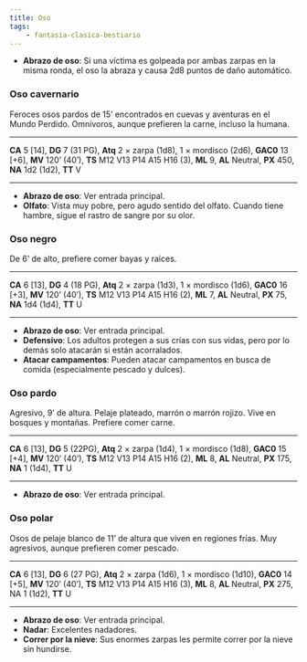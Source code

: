 ```yaml
---
title: Oso
tags:
    - fantasia-clasica-bestiario
---
```

- **Abrazo de oso**: Si una víctima es golpeada por ambas zarpas en la misma ronda, el oso la abraza y causa 2d8 puntos de daño automático.

### Oso cavernario
Feroces osos pardos de 15’ encontrados en cuevas y aventuras en el Mundo Perdido. Omnívoros, aunque prefieren la carne, incluso la humana.
___
**CA** 5 [14], **DG** 7 (31 PG), **Atq** 2 × zarpa (1d8), 1 × mordisco (2d6), **GAC0** 13 [+6], **MV** 120’ (40’), **TS** M12 V13 P14 A15 H16 (3), **ML** 9, **AL** Neutral, **PX** 450, **NA** 1d2 (1d2), **TT** V
___
- **Abrazo de oso**: Ver entrada principal.
- **Olfato**: Vista muy pobre, pero agudo sentido del olfato. Cuando tiene hambre, sigue el rastro de sangre por su olor.

### Oso negro
De 6’ de alto, prefiere comer bayas y raíces.
___
**CA** 6 [13], **DG** 4 (18 PG), **Atq** 2 × zarpa (1d3), 1 × mordisco (1d6), **GAC0** 16 [+3], **MV** 120’ (40’), **TS** M12 V13 P14 A15 H16 (2), **ML** 7, **AL** Neutral, **PX** 75, **NA** 1d4 (1d4), **TT** U
___
- **Abrazo de oso**: Ver entrada principal.
- **Defensivo**: Los adultos protegen a sus crías con sus vidas, pero por lo demás solo atacarán si están acorralados.
- **Atacar campamentos**: Pueden atacar campamentos en busca de comida (especialmente pescado y dulces).

### Oso pardo
Agresivo, 9’ de altura. Pelaje plateado, marrón o marrón rojizo. Vive en bosques y montañas. Prefiere comer carne.
___
**CA** 6 [13], **DG** 5 (22PG), **Atq** 2 × zarpa (1d4), 1 × mordisco (1d8), **GAC0** 15 [+4], **MV** 120’ (40’), **TS** M12 V13 P14 A15 H16 (2), **ML** 8, **AL** Neutral, **PX** 175, **NA** 1 (1d4), **TT** U
___
- **Abrazo de oso**: Ver entrada principal.

### Oso polar
Osos de pelaje blanco de 11’ de altura que viven en regiones frías. Muy agresivos, aunque prefieren comer pescado.
___
**CA** 6 [13], **DG** 6 (27 PG), **Atq** 2 × zarpa (1d6), 1 × mordisco (1d10), **GAC0** 14 [+5], **MV** 120’ (40’), **TS** M12 V13 P14 A15 H16 (3), **ML** 8, **AL** Neutral, **PX** 275,
NA 1 (1d2), **TT** U
___
- **Abrazo de oso**: Ver entrada principal.
- **Nadar**: Excelentes nadadores.
- **Correr por la nieve**: Sus enormes zarpas les permite correr por la nieve sin hundirse.
